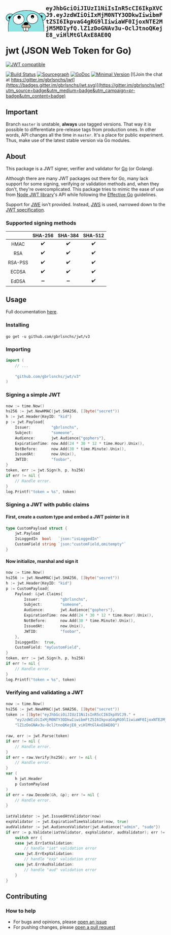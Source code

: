 <div style="width: 100%; height: auto; position: relative">
  <img style="width: 25%; height: 25%" src="gopher_head.png">
  <span style="position: absolute; top: 50%; transform: translateY(-50%); word-break: break-all; font-weight: bold; font-size: 18px; font-family: monospace">eyJhbGciOiJIUzI1NiIsInR5cCI6IkpXVCJ9.eyJzdWIiOiIxMjM0NTY3ODkwIiwibmFtZSI6IkpvaG4gRG9lIiwiaWF0IjoxNTE2MjM5MDIyfQ.lZ1zDoGNAv3u-OclJtnoQKejE8_viHlMtGlAxE8AE0Q</span>
</div>

# jwt (JSON Web Token for Go)
[![JWT compatible](https://jwt.io/img/badge.svg)](https://jwt.io)

[![Build Status](https://travis-ci.org/gbrlsnchs/jwt.svg?branch=master)](https://travis-ci.org/gbrlsnchs/jwt)
[![Sourcegraph](https://sourcegraph.com/github.com/gbrlsnchs/jwt/-/badge.svg)](https://sourcegraph.com/github.com/gbrlsnchs/jwt?badge)
[![GoDoc](https://godoc.org/github.com/gbrlsnchs/jwt?status.svg)](https://godoc.org/github.com/gbrlsnchs/jwt)
[![Minimal Version](https://img.shields.io/badge/compatible%20with-go1.11%2B-5272b4.svg)](https://golang.org/doc/go1.11)
[![Join the chat at https://gitter.im/gbrlsnchs/jwt](https://badges.gitter.im/gbrlsnchs/jwt.svg)](https://gitter.im/gbrlsnchs/jwt?utm_source=badge&utm_medium=badge&utm_campaign=pr-badge&utm_content=badge)

## Important
Branch `master` is unstable, **always** use tagged versions. That way it is possible to differentiate pre-release tags from production ones.
In other words, API changes all the time in `master`. It's a place for public experiment. Thus, make use of the latest stable version via Go modules.

## About
This package is a JWT signer, verifier and validator for [Go](https://golang.org) (or Golang).

Although there are many JWT packages out there for Go, many lack support for some signing, verifying or validation methods and, when they don't, they're overcomplicated. This package tries to mimic the ease of use from [Node JWT library](https://github.com/auth0/node-jsonwebtoken)'s API while following the [Effective Go](https://golang.org/doc/effective_go.html) guidelines.

Support for [JWE](https://tools.ietf.org/html/rfc7516) isn't provided. Instead, [JWS](https://tools.ietf.org/html/rfc7515) is used, narrowed down to the [JWT specification](https://tools.ietf.org/html/rfc7519).

### Supported signing methods
|         | SHA-256            | SHA-384            | SHA-512            |
|:-------:|:------------------:|:------------------:|:------------------:|
| HMAC    | :heavy_check_mark: | :heavy_check_mark: | :heavy_check_mark: |
| RSA     | :heavy_check_mark: | :heavy_check_mark: | :heavy_check_mark: |
| RSA-PSS | :heavy_check_mark: | :heavy_check_mark: | :heavy_check_mark: |
| ECDSA   | :heavy_check_mark: | :heavy_check_mark: | :heavy_check_mark: |
| EdDSA   | :heavy_minus_sign: | :heavy_minus_sign: | :heavy_check_mark: |

## Usage
Full documentation [here](https://godoc.org/github.com/gbrlsnchs/jwt).

### Installing
`go get -u github.com/gbrlsnchs/jwt/v3`

### Importing
```go
import (
	// ...

	"github.com/gbrlsnchs/jwt/v3"
)
```

### Signing a simple JWT
```go
now := time.Now()
hs256 := jwt.NewHMAC(jwt.SHA256, []byte("secret"))
h := jwt.Header{KeyID: "kid"}
p := jwt.Payload{
	Issuer:         "gbrlsnchs",
	Subject:        "someone",
	Audience:       jwt.Audience{"gophers"},
	ExpirationTime: now.Add(24 * 30 * 12 * time.Hour).Unix(),
	NotBefore:      now.Add(30 * time.Minute).Unix(),
	IssuedAt:       now.Unix(),
	JWTID:          "foobar",
}
token, err := jwt.Sign(h, p, hs256)
if err != nil {
	// Handle error.
}
log.Printf("token = %s", token)
```

### Signing a JWT with public claims
#### First, create a custom type and embed a JWT pointer in it
```go
type CustomPayload struct {
	jwt.Payload
	IsLoggedIn  bool   `json:"isLoggedIn"`
	CustomField string `json:"customField,omitempty"`
}
```

#### Now initialize, marshal and sign it
```go
now := time.Now()
hs256 := jwt.NewHMAC(jwt.SHA256, []byte("secret"))
h := jwt.Header{KeyID: "kid"}
p := CustomPayload{
	Payload: &jwt.Claims{
		Issuer:         "gbrlsnchs",
		Subject:        "someone",
		Audience:       jwt.Audience{"gophers"},
		ExpirationTime: now.Add(24 * 30 * 12 * time.Hour).Unix(),
		NotBefore:      now.Add(30 * time.Minute).Unix(),
		IssuedAt:       now.Unix(),
		JWTID:          "foobar",
	},
	IsLoggedIn:  true,
	CustomField: "myCustomField",
}
token, err := jwt.Sign(h, p, hs256)
if err != nil {
	// Handle error.
}
log.Printf("token = %s", token)
```

### Verifying and validating a JWT
```go
now := time.Now()
hs256 := jwt.NewHMAC(jwt.SHA256, []byte("secret"))
token := []byte("eyJhbGciOiJIUzI1NiIsInR5cCI6IkpXVCJ9." +
	"eyJzdWIiOiIxMjM0NTY3ODkwIiwibmFtZSI6IkpvaG4gRG9lIiwiaWF0IjoxNTE2MjM5MDIyfQ." +
	"lZ1zDoGNAv3u-OclJtnoQKejE8_viHlMtGlAxE8AE0Q")

raw, err := jwt.Parse(token) 
if err != nil {
	// Handle error.
}
if err = raw.Verify(hs256); err != nil {
	// Handle error.
}
var (
	h jwt.Header
	p CustomPayload
)
if err = raw.Decode(&h, &p); err != nil {
	// Handle error.
}

iatValidator := jwt.IssuedAtValidator(now)
expValidator := jwt.ExpirationTimeValidator(now, true)
audValidator := jwt.AudienceValidator(jwt.Audience{"admin", "sudo"})
if err := p.Validate(iatValidator, expValidator, audValidator); err != nil {
	switch err {
	case jwt.ErrIatValidation:
		// handle "iat" validation error
	case jwt.ErrExpValidation:
		// handle "exp" validation error
	case jwt.ErrAudValidation:
		// handle "aud" validation error
	}
}
```

## Contributing
### How to help
- For bugs and opinions, please [open an issue](https://github.com/gbrlsnchs/jwt/issues/new)
- For pushing changes, please [open a pull request](https://github.com/gbrlsnchs/jwt/compare)
